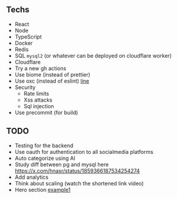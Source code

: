 ## Techs

- React
- Node
- TypeScript
- Docker
- Redis
- SQL `mysql2` (or whatever can be deployed on cloudflare worker)
- Cloudflare
- Try a new gh actions
- Use biome (instead of prettier)
- Use oxc (instead of eslint) [line](https://github.com/oxc-project/oxc)
- Security
  - Rate limits
  - Xss attacks
  - Sql injection
- Use precommit (for build)

## TODO

- Testing for the backend
- Use oauth for authentication to all socialmedia platforms
- Auto categorize using AI
- Study diff between pg and mysql here https://x.com/hnasr/status/1859366187534254274
- Add analytics
- Think about scaling (watch the shortened link video)
- Hero section [example1](https://21st.dev/nubmaster4568/hero-section-nexus/demo-home-page)
